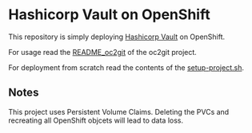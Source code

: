 Hashicorp Vault on OpenShift
============================

This repository is simply deploying [Hashicorp Vault](https://www.vaultproject.io/) on OpenShift.

For usage read the [README_oc2git](README_oc2git.md) of the oc2git project.

For deployment from scratch read the contents of the [setup-project.sh](setup-project.sh).

Notes
-----

This project uses Persistent Volume Claims. Deleting the PVCs and recreating all OpenShift objcets will lead to data loss.
